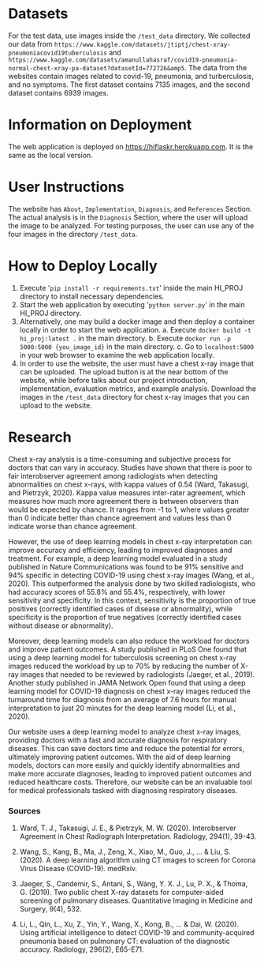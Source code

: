 # Datasets
For the test data, use images inside the `/test_data` directory. We collected our data from `https://www.kaggle.com/datasets/jtiptj/chest-xray-pneumoniacovid19tuberculosis` and
`https://www.kaggle.com/datasets/amanullahasraf/covid19-pneumonia-normal-chest-xray-pa-dataset?datasetId=772726&amp5`. The data from the websites contain images related to covid-19, pneumonia, and turberculosis, and no symptoms. The first dataset contains 7135 images, and the second dataset contains 6939 images.

# Information on Deployment
The web application is deployed on https://hiflaskr.herokuapp.com. It is the same as the local version.

# User Instructions
The website has `About`, `Implementation`, `Diagnosis`, and `References` Section. The actual analysis is in the `Diagnosis` Section, where the user will upload the image to be analyzed. For testing purposes, the user can use any of the four images in the directory `/test_data`.

# How to Deploy Locally

1. Execute '`pip install -r requirements.txt`' inside the main HI_PROJ directory to install necessary dependencies.
2. Start the web application by executing '`python server.py`' in the main HI_PROJ directory. 
3. Alternatively, one may build a docker image and then deploy a container locally in order to start the web application.
    a. Execute `docker build -t hi_proj:latest .` in the main directory.
    b. Execute `docker run -p 5000:5000 {you_image_id}` in the main directory.
    c. Go to `localhost:5000` in your web browser to examine the web application locally.
4. In order to use the website, the user must have a chest x-ray image that can be uploaded. The upload button is at the near bottom of the website, while before talks about our project introduction, implementation, evaluation metrics, and example analysis. Download the images in the `/test_data` directory for chest x-ray images that you can upload to the website.

# Research

Chest x-ray analysis is a time-consuming and subjective process for doctors that can vary in accuracy. Studies have shown that there is poor to fair interobserver agreement among radiologists when detecting abnormalities on chest x-rays, with kappa values of 0.54 (Ward, Takasugi, and Pietrzyk, 2020). Kappa value measures inter-rater agreement, which measures how much more agreement there is between observers than would be expected by chance. It ranges from -1 to 1, where values greater than 0 indicate better than chance agreement and values less than 0 indicate worse than chance agreement.



However, the use of deep learning models in chest x-ray interpretation can improve accuracy and efficiency, leading to improved diagnoses and treatment. For example, a deep learning model evaluated in a study published in Nature Communications was found to be 91% sensitive and 94% specific in detecting COVID-19 using chest x-ray images (Wang, et al., 2020). This outperformed the analysis done by two skilled radiologists, who had accuracy scores of 55.8% and 55.4%, respectively, with lower sensitivity and specificity. In this context, sensitivity is the proportion of true positives (correctly identified cases of disease or abnormality), while specificity is the proportion of true negatives (correctly identified cases without disease or abnormality).


Moreover, deep learning models can also reduce the workload for doctors and improve patient outcomes. A study published in PLoS One found that using a deep learning model for tuberculosis screening on chest x-ray images reduced the workload by up to 70% by reducing the number of X-ray images that needed to be reviewed by radiologists (Jaeger, et al., 2019). Another study published in JAMA Network Open found that using a deep learning model for COVID-19 diagnosis on chest x-ray images reduced the turnaround time for diagnosis from an average of 7.6 hours for manual interpretation to just 20 minutes for the deep learning model (Li, et al., 2020).

Our website uses a deep learning model to analyze chest x-ray images, providing doctors with a fast and accurate diagnosis for respiratory diseases. This can save doctors time and reduce the potential for errors, ultimately improving patient outcomes. With the aid of deep learning models, doctors can more easily and quickly identify abnormalities and make more accurate diagnoses, leading to improved patient outcomes and reduced healthcare costs. Therefore, our website can be an invaluable tool for medical professionals tasked with diagnosing respiratory diseases.

### Sources
1. Ward, T. J., Takasugi, J. E., & Pietrzyk, M. W. (2020). Interobserver Agreement in Chest Radiograph Interpretation. Radiology, 294(1), 39-43.

2. Wang, S., Kang, B., Ma, J., Zeng, X., Xiao, M., Guo, J., ... & Liu, S. (2020). A deep learning algorithm using CT images to screen for Corona Virus Disease (COVID-19). medRxiv.

4. Jaeger, S., Candemir, S., Antani, S., Wáng, Y. X. J., Lu, P. X., & Thoma, G. (2019). Two public chest X-ray datasets for computer-aided screening of pulmonary diseases. Quantitative Imaging in Medicine and Surgery, 9(4), 532.

5. Li, L., Qin, L., Xu, Z., Yin, Y., Wang, X., Kong, B., ... & Dai, W. (2020). Using artificial intelligence to detect COVID-19 and community-acquired pneumonia based on pulmonary CT: evaluation of the diagnostic accuracy. Radiology, 296(2), E65-E71.

